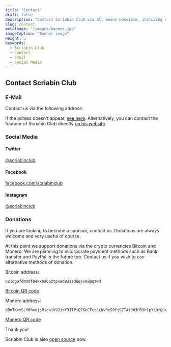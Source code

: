 ```yaml
---
title: "Contact"
draft: false
description: "Contact Scriabin Club via all means possible, including email, various social media such as Facebook, Twitter, Instagram and Reddit. Also, possibilities to donate are available too."
slug: contact
metaImage: "/images/banner.jpg" 
imageCaption: "Banner image"
weight: 5
keywords:
  - Scriabin Club
  - Contact
  - Email
  - Social Media
---
```


## Contact Scriabin Club

### E-Mail

Contact us via the following address:

<script src="/js/cd.js"></script>

If the adress doesn't appear, [see here](cd.jpg).
Alternatively, you can contact the founder of Scriabin Club directly [on his website](https://kaptein.me/contact/).

### Social Media

#### Twitter

[@scriabinclub](https://twitter.com/scriabinclub/)

#### Facebook

[facebook.com/scriabinclub](https://www.facebook.com/scriabinclub/)

#### Instagram

[@scriabinclub](https://www.instagram.com/scriabinclub/)

<!--
#### Reddit

[r/scriabinclub](https://www.reddit.com/r/scriabinclub/)
-->

### Donations

If you are looking to become a sponsor, contact us.
Donations are always welcome and very useful of course.

At this point we support donations via the crypto currencies Bitcoin and Monero.
We are planning to incorporate payment methods such as Bank transfer and PayPal in the future too.
Contact us if you wish to use alternative methods of donation.

Bitcoin address:
```
bc1qgwfdm0df84kxha66ztpxed93sad6qsv0wpqtwd
```

[Bitcoin QR code](/images/btc.png)

Monero address:
```
8BnTKxvSLf6hxejsRidajV92iaY3JTPiQ7GeCFcoSLNvReS9fjSZTAtDH3H39h1pYz8rQG4BgDqKW8mVya46RWHE485wTC7
```

[Monero QR code](/images/xmr.png)

Thank you!

Scriabin Club is also [open source](https://github.com/martinkaptein/scriabinclub.com) now.
